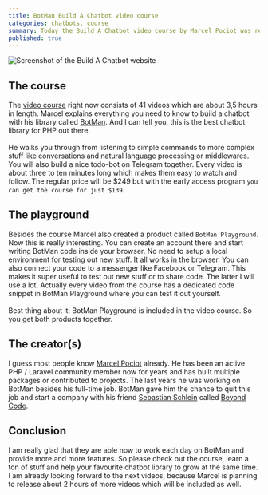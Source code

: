 ```yaml
---
title: BotMan Build A Chatbot video course
categories: chatbots, course
summary: Today the Build A Chatbot video course by Marcel Pociot was released. I already watched all the episodes and can tell you a little bit more about it.
published: true
---
```


<img class="blogimage" alt="Screenshot of the Build A Chatbot website" src="/images/blog/chatbot_course.png" />

## The course

The [video course](https://buildachatbot.io) right now consists of 41 videos which are about 3,5 hours in length. Marcel explains everything you need to know to build a chatbot with his library called [BotMan](https://botman.io). And I can tell you, this is the best chatbot library for PHP out there.
<br /><br />
He walks you through from listening to simple commands to more complex stuff like conversations and natural language processing or middlewares. You will also build a nice todo-bot on Telegram together. Every video is about three to ten minutes long which makes them easy to watch and follow. The regular price will be $249 but with the early access program `you can get the course for just $139`. 

## The playground

Besides the course Marcel also created a product called `BotMan Playground`. Now this is really interesting.
You can create an account there and start writing BotMan code inside your browser. No need to setup a local environment for testing out new stuff. It all works in the browser. You can also connect your code to a messenger like Facebook or Telegram. This makes it super useful to test out new stuff or to share code. The latter I will use a lot. Actually every video from the course has a dedicated code snippet in BotMan Playground where you can test it out yourself.
<br><br>
Best thing about it: BotMan Playground is included in the video course. So you get both products together. 


## The creator(s)

I guess most people know [Marcel Pociot](https://twitter.com/marcelpociot) already. He has been an active PHP / Laravel community member now for years and has built multiple packages or contributed to projects. The last years he was working on BotMan besides his full-time job. BotMan gave him the chance to quit this job and start a company with his friend [Sebastian Schlein](https://twitter.com/seb_sebsn) called [Beyond Code](https://beyondco.de/).

## Conclusion
I am really glad that they are able now to work each day on BotMan and provide more and more features. So please check out the course, learn a ton of stuff and help your favourite chatbot library to grow at the same time. I am already looking forward to the next videos, because Marcel is planning to release about 2 hours of more videos which will be included as well.


